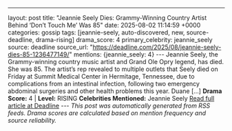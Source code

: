 ---
layout: post
title: "Jeannie Seely Dies: Grammy-Winning Country Artist Behind ‘Don’t Touch Me’ Was 85"
date: 2025-08-02 11:14:59 +0000
categories: gossip
tags: [jeannie-seely, auto-discovered, new, source-deadline, drama-rising]
drama_score: 4
primary_celebrity: jeannie_seely
source: deadline
source_url: "https://deadline.com/2025/08/jeannie-seely-dies-85-1236477149/"
mentions: {jeannie_seely: 4} --- Jeannie Seely, the Grammy-winning country music artist and Grand Ole Opry legend, has died. She was 85. The artist’s rep revealed to multiple outlets that Seely died on Friday at Summit Medical Center in Hermitage, Tennessee, due to complications from an intestinal infection, following two emergency abdominal surgeries and other health problems this year. Duane […] **Drama Score:** 4 | **Level:** RISING **Celebrities Mentioned:** Jeannie Seely [Read full article at Deadline](https://deadline.com/2025/08/jeannie-seely-dies-85-1236477149/) --- *This post was automatically generated from RSS feeds. Drama scores are calculated based on mention frequency and source reliability.*